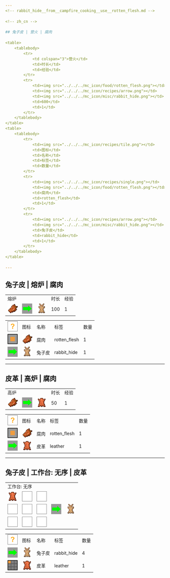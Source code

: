 ```yaml
---
<!-- rabbit_hide__from__campfire_cooking__use__rotten_flesh.md -->

<!-- zh_cn -->

## 兔子皮 | 营火 | 腐肉

<table>
	<tablebody>
		<tr>
			<td colspan="3">营火</td>
			<td>时长</td>
			<td>经验</td>
		</tr>
		<tr>
			<td><img src="../../../mc_icon/food/rotten_flesh.png"></td>
			<td><img src="../../../mc_icon/recipes/arrow.png"></td>
			<td><img src="../../../mc_icon/misc/rabbit_hide.png"></td>
			<td>600</td>
			<td>1</td>
		</tr>
	</tablebody>
</table>
<table>
	<tablebody>
		<tr>
			<td><img src="../../../mc_icon/recipes/tile.png"></td>
			<td>图标</td>
			<td>名称</td>
			<td>标签</td>
			<td>数量</td>
		</tr>
		<tr>
			<td><img src="../../../mc_icon/recipes/single.png"></td>
			<td><img src="../../../mc_icon/food/rotten_flesh.png"></td>
			<td>腐肉</td>
			<td>rotten_flesh</td>
			<td>1</td>
		</tr>
		<tr>
			<td><img src="../../../mc_icon/recipes/arrow.png"></td>
			<td><img src="../../../mc_icon/misc/rabbit_hide.png"></td>
			<td>兔子皮</td>
			<td>rabbit_hide</td>
			<td>1</td>
		</tr>
	</tablebody>
</table>

---
```

<!-- rabbit_hide__from__smelting__use__rotten_flesh.md -->

<!-- zh_cn -->

## 兔子皮 | 熔炉 | 腐肉

<table>
	<tablebody>
		<tr>
			<td colspan="3">熔炉</td>
			<td>时长</td>
			<td>经验</td>
		</tr>
		<tr>
			<td><img src="../../../mc_icon/food/rotten_flesh.png"></td>
			<td><img src="../../../mc_icon/recipes/arrow.png"></td>
			<td><img src="../../../mc_icon/misc/rabbit_hide.png"></td>
			<td>100</td>
			<td>1</td>
		</tr>
	</tablebody>
</table>
<table>
	<tablebody>
		<tr>
			<td><img src="../../../mc_icon/recipes/tile.png"></td>
			<td>图标</td>
			<td>名称</td>
			<td>标签</td>
			<td>数量</td>
		</tr>
		<tr>
			<td><img src="../../../mc_icon/recipes/single.png"></td>
			<td><img src="../../../mc_icon/food/rotten_flesh.png"></td>
			<td>腐肉</td>
			<td>rotten_flesh</td>
			<td>1</td>
		</tr>
		<tr>
			<td><img src="../../../mc_icon/recipes/arrow.png"></td>
			<td><img src="../../../mc_icon/misc/rabbit_hide.png"></td>
			<td>兔子皮</td>
			<td>rabbit_hide</td>
			<td>1</td>
		</tr>
	</tablebody>
</table>

---
<!-- leather__from__blasting__use__rotten_flesh.md -->

<!-- zh_cn -->

## 皮革 | 高炉 | 腐肉

<table>
	<tablebody>
		<tr>
			<td colspan="3">高炉</td>
			<td>时长</td>
			<td>经验</td>
		</tr>
		<tr>
			<td><img src="../../../mc_icon/food/rotten_flesh.png"></td>
			<td><img src="../../../mc_icon/recipes/arrow.png"></td>
			<td><img src="../../../mc_icon/misc/leather.png"></td>
			<td>50</td>
			<td>1</td>
		</tr>
	</tablebody>
</table>
<table>
	<tablebody>
		<tr>
			<td><img src="../../../mc_icon/recipes/tile.png"></td>
			<td>图标</td>
			<td>名称</td>
			<td>标签</td>
			<td>数量</td>
		</tr>
		<tr>
			<td><img src="../../../mc_icon/recipes/single.png"></td>
			<td><img src="../../../mc_icon/food/rotten_flesh.png"></td>
			<td>腐肉</td>
			<td>rotten_flesh</td>
			<td>1</td>
		</tr>
		<tr>
			<td><img src="../../../mc_icon/recipes/arrow.png"></td>
			<td><img src="../../../mc_icon/misc/leather.png"></td>
			<td>皮革</td>
			<td>leather</td>
			<td>1</td>
		</tr>
	</tablebody>
</table>

---
<!-- rabbit_hide__from__crafting_shapeless__use__leather.md -->

<!-- zh_cn -->

## 兔子皮 | 工作台: 无序 | 皮革

<table>
	<tablebody>
		<tr>
			<td colspan="5">工作台: 无序</td>
		</tr>
		<tr>
			<td><img src="../../../mc_icon/misc/leather.png"></td>
			<td><img src="../../../mc_icon/recipes/empty.png"></td>
			<td><img src="../../../mc_icon/recipes/empty.png"></td>
			<td colspan="2"></td>
		</tr>
		<tr>
			<td><img src="../../../mc_icon/recipes/empty.png"></td>
			<td><img src="../../../mc_icon/recipes/empty.png"></td>
			<td><img src="../../../mc_icon/recipes/empty.png"></td>
			<td><img src="../../../mc_icon/recipes/arrow.png"></td>
			<td><img src="../../../mc_icon/misc/rabbit_hide.png"></td>
		</tr>
		<tr>
			<td><img src="../../../mc_icon/recipes/empty.png"></td>
			<td><img src="../../../mc_icon/recipes/empty.png"></td>
			<td><img src="../../../mc_icon/recipes/empty.png"></td>
			<td colspan="2"></td>
		</tr>
	</tablebody>
</table>
<table>
	<tablebody>
		<tr>
			<td><img src="../../../mc_icon/recipes/tile.png"></td>
			<td>图标</td>
			<td>名称</td>
			<td>标签</td>
			<td>数量</td>
		</tr>
		<tr>
			<td><img src="../../../mc_icon/recipes/arrow.png"></td>
			<td><img src="../../../mc_icon/misc/rabbit_hide.png"></td>
			<td>兔子皮</td>
			<td>rabbit_hide</td>
			<td>4</td>
		</tr>
		<tr>
			<td><img src="../../../mc_icon/recipes/01.png"></td>
			<td><img src="../../../mc_icon/misc/leather.png"></td>
			<td>皮革</td>
			<td>leather</td>
			<td>1</td>
		</tr>
	</tablebody>
</table>


